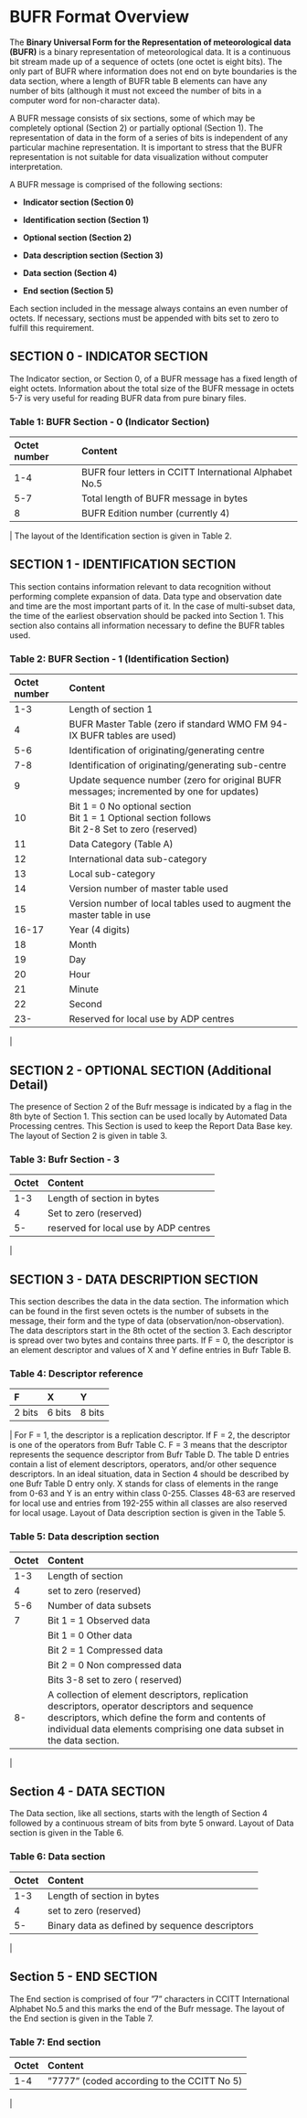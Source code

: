 # BUFR Format Overview

The **Binary Universal Form for the Representation of meteorological data (BUFR)** is a binary representation of meteorological data. It is a continuous bit stream made up of a sequence of octets (one octet is eight bits). The only part of BUFR where information does not end on byte boundaries is the data section, where a length of BUFR table B elements can have any number of bits (although it must not exceed the number of bits in a computer word for non-character data).

A BUFR message consists of six sections, some of which may be completely optional (Section 2) or partially optional (Section 1). The representation of data in the form of a series of bits is independent of any particular machine representation. It is important to stress that the BUFR representation is not suitable for data visualization without computer interpretation.

A BUFR message is comprised of the following sections:

* **Indicator section (Section 0)**

* **Identification section (Section 1)**

* **Optional section (Section 2)**

* **Data description section (Section 3)**

* **Data section (Section 4)**

* **End section (Section 5)**

Each section included in the message always contains an even number of octets. If necessary, sections must be appended with bits set to zero to fulfill this requirement.

## SECTION 0 - INDICATOR SECTION

The Indicator section, or Section 0, of a BUFR message has a fixed length of eight octets. Information about the total size of the BUFR message in octets 5-7 is very useful for reading BUFR data from pure binary files.
### Table 1: BUFR Section - 0 (Indicator Section)
| Octet number | Content |
| :----------- | :----- |
| 1-4 | BUFR four letters in CCITT International Alphabet No.5 |
| 5-7 | Total length of BUFR message in bytes |
| 8 | BUFR Edition number (currently 4) |
|
The layout of the Identification section is given in Table 2.

## SECTION 1 - IDENTIFICATION SECTION

This section contains information relevant to data recognition without performing complete expansion of data. Data type and observation date and time are the most important parts of it. In the case of multi-subset data, the time of the earliest observation should be packed into Section 1. This section also contains all information necessary to define the BUFR tables used.
### Table 2: BUFR Section - 1 (Identification Section)
| Octet number | Content |
| :----------- | :------------------------------------------------------------------------- |
| 1-3          | Length of section 1                                                        |
| 4            | BUFR Master Table (zero if standard WMO FM 94-IX BUFR tables are used)     |
| 5-6          | Identification of originating/generating centre                            |
| 7-8          | Identification of originating/generating sub-centre                        |
| 9            | Update sequence number (zero for original BUFR messages; incremented by one for updates) |
| 10           | Bit 1 = 0 No optional section<br>Bit 1 = 1 Optional section follows<br>Bit 2-8 Set to zero (reserved) |
| 11           | Data Category (Table A)                                                    |
| 12           | International data sub-category                                            |
| 13           | Local sub-category                                                         |
| 14           | Version number of master table used                                        |
| 15           | Version number of local tables used to augment the master table in use     |
| 16-17        | Year (4 digits)                                                            |
| 18           | Month                                                                      |
| 19           | Day                                                                        |
| 20           | Hour                                                                       |
| 21           | Minute                                                                     |
| 22           | Second                                                                     |
| 23-          | Reserved for local use by ADP centres                                      |
|
## SECTION 2 - OPTIONAL SECTION (Additional Detail)

The presence of Section 2 of the Bufr message is indicated by a flag in the 8th byte of Section 1. This section can be used locally by Automated Data Processing centres. This Section is used to keep the Report Data Base key.
The layout of Section 2 is given in table 3.

### Table 3: Bufr Section - 3
|Octet |Content |
|:---- |:-----------|
|1-3   |Length of section in bytes |
|4     |Set to zero (reserved) |
|5-    |reserved for local use by ADP centres |
|

## SECTION 3 - DATA DESCRIPTION SECTION
This section describes the data in the data section. The information which can be found in the first seven octets is the number of subsets in the message, their form and the type of data (observation/non-observation). The data descriptors start in the 8th octet of the section 3. Each descriptor is spread over two bytes and contains three parts. If F = 0, the descriptor is an element descriptor and values of X and Y define entries in Bufr Table B.

### Table 4: Descriptor reference
|F |X |Y |
|:----|:-----|:-----|
|2 bits | 6 bits | 8 bits |
|
For F = 1, the descriptor is a replication descriptor. 
If F = 2, the descriptor is one of the operators from Bufr Table C. 
F = 3 means that the descriptor represents the sequence descriptor from Bufr Table D. 
The table D entries contain a list of element descriptors, operators, and/or other sequence descriptors. In an ideal situation, data in Section 4 should be described by one Bufr Table D entry only. X stands for class of elements in the range from 0-63 and Y is an entry within class 0-255. Classes 48-63 are reserved for local use and entries from 192-255 within all classes are also reserved for local usage. Layout of Data description section is given in the Table 5.
### Table 5: Data description section

|Octet |Content |
|:-----|:-------|
|1-3   |Length of section |
|4     |set to zero (reserved) |
|5-6   |Number of data subsets |
|7     |Bit 1 = 1 Observed data |
|      |Bit 1 = 0 Other data |
|      |Bit 2 = 1 Compressed data |
|      |Bit 2 = 0 Non compressed data |
|      |Bits 3-8 set to zero ( reserved) |
|8-    |A collection of element descriptors, replication descriptors, operator descriptors and sequence descriptors, which define the form and contents of individual data elements comprising one data subset in the data section. |
|

## Section 4 - DATA SECTION
The Data section, like all sections, starts with the length of Section 4 followed by a continuous stream of bits from byte 5 onward. Layout of Data section is given in the Table 6.
### Table 6: Data section
|Octet | Content |
|:-----|:------------|
|1-3 |Length of section in bytes |
|4 |set to zero (reserved) |
|5- |Binary data as defined by sequence descriptors |
|
## Section 5 - END SECTION
The End section is comprised of four ”7” characters in CCITT International Alphabet No.5 and this marks the end of the Bufr message. The layout of the End section is given in the Table 7.
### Table 7: End section
|Octet |Content  |
|:-----|:--------|
|1-4 | ”7777” (coded according to the CCITT No 5) |
|